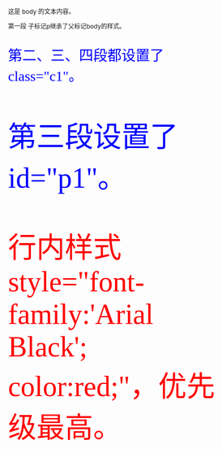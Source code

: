 <html lang="en">
 <head>
  <meta charset="UTF-8"><head>
<style type="text/css">
body{font-size:12px;}
.c1{font-size:28px;color:blue;
font-family:"黑体";	}
#p1,#p2{font-family:"幼圆";font-size:56px;}
</style>
</head>
<body>
这是 body 的文本内容。
<p>第一段 子标记p继承了父标记body的样式。</p>
<p class="c1">第二、三、四段都设置了 class="c1"。</p>
<p class="c1" id="p1">第三段设置了 id="p1"。</p>
<p class="c1" id="p2" style="font-family:'Arial Black';color:red;">行内样式 style="font-family:'Arial Black'; color:red;"，优先级最高。</p>
</body
  ></html>


